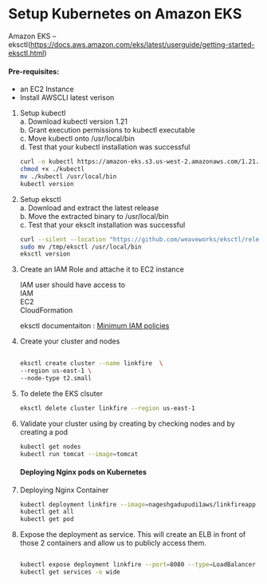 # Setup Kubernetes on Amazon EKS

Amazon EKS – eksctl(https://docs.aws.amazon.com/eks/latest/userguide/getting-started-eksctl.html)   

#### Pre-requisites: 
  - an EC2 Instance 
  - Install AWSCLI latest verison 

1. Setup kubectl   
   a. Download kubectl version 1.21  
   b. Grant execution permissions to kubectl executable   
   c. Move kubectl onto /usr/local/bin   
   d. Test that your kubectl installation was successful    

   ```sh 
   curl -o kubectl https://amazon-eks.s3.us-west-2.amazonaws.com/1.21.2/2021-07-05/bin/linux/amd64/kubectl
   chmod +x ./kubectl
   mv ./kubectl /usr/local/bin 
   kubectl version
   ```
2. Setup eksctl   
   a. Download and extract the latest release   
   b. Move the extracted binary to /usr/local/bin   
   c. Test that your eksclt installation was successful   

   ```sh
   curl --silent --location "https://github.com/weaveworks/eksctl/releases/latest/download/eksctl_$(uname -s)_amd64.tar.gz" | tar xz -C /tmp
   sudo mv /tmp/eksctl /usr/local/bin
   eksctl version
   ```
  
3. Create an IAM Role and attache it to EC2 instance    
   
   IAM user should have access to   
   IAM   
   EC2   
   CloudFormation  
   
   eksctl documentaiton : [Minimum IAM policies](https://eksctl.io/usage/minimum-iam-policies/)
   
4. Create your cluster and nodes 
   ```sh
     
   eksctl create cluster --name linkfire  \
   --region us-east-1 \
   --node-type t2.small

    ```

5. To delete the EKS clsuter 
   ```sh 
   eksctl delete cluster linkfire --region us-east-1
   ```
   
6. Validate your cluster using by creating by checking nodes and by creating a pod 
   ```sh 
   kubectl get nodes
   kubectl run tomcat --image=tomcat 
   ```
   
   #### Deploying Nginx pods on Kubernetes
   
1. Deploying Nginx Container
    ```sh
    kubectl deployment linkfire --image=nageshgadupudi1aws/linkfireapp --replicas=2 --port=8080
    kubectl get all
    kubectl get pod
   ```
   
  
2. Expose the deployment as service. This will create an ELB in front of those 2 containers and allow us to publicly access them.
   ```sh
   
   kubectl expose deployment linkfire --port=8080 --type=LoadBalancer
   kubectl get services -o wide
   ```

